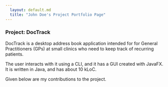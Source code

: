 ```yaml
---
  layout: default.md
  title: "John Doe's Project Portfolio Page"
---
```


### Project: DocTrack

DocTrack is a desktop address book application intended for for General Practitioners (GPs) at small clinics who need to keep track of recurring patients. 

The user interacts with it using a CLI, and it has a GUI created with JavaFX. It is written in Java, and has about 10 kLoC.

Given below are my contributions to the project.
